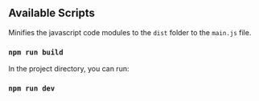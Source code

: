 ## Available Scripts

Minifies the javascript code modules to the `dist` folder to the `main.js` file.

### `npm run build`

In the project directory, you can run:

### `npm run dev`
